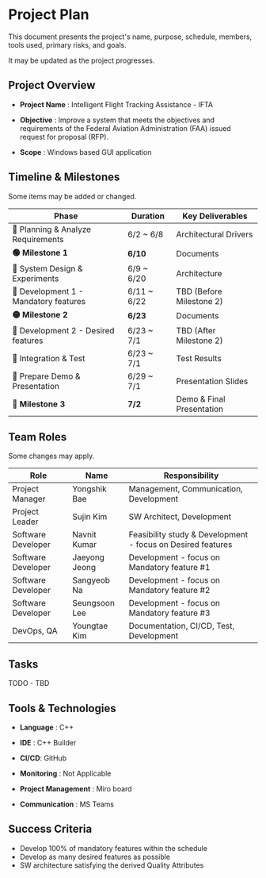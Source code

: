 # Project Plan

This document presents the project's name, purpose, schedule, members, tools used, primary risks, and goals.

It may be updated as the project progresses.

## Project Overview

- **Project Name** : Intelligent Flight Tracking Assistance - IFTA

- **Objective** : Improve a system that meets the objectives and requirements of the Federal Aviation Administration (FAA) issued request for proposal (RFP).

- **Scope** : Windows based GUI application



## Timeline & Milestones

Some items may be added or changed.

| **Phase**                            | **Duration** | **Key Deliverables**      |
| ------------------------------------ | ------------ | ------------------------- |
| 🔹 Planning & Analyze Requirements    | 6/2 ~ 6/8    | Architectural Drivers     |
| **🟢 Milestone 1**                    | **6/10**     | Documents                 |
| 🔹 System Design & Experiments        | 6/9 ~ 6/20   | Architecture              |
| 🔹 Development 1 - Mandatory features | 6/11 ~ 6/22  | TBD (Before Milestone 2)  |
| **🟡 Milestone 2**                    | **6/23**     | Documents                 |
| 🔹 Development 2 - Desired features   | 6/23 ~ 7/1   | TBD (After Milestone 2)   |
| 🔹 Integration & Test                 | 6/23 ~ 7/1   | Test Results              |
| 🔹 Prepare Demo & Presentation        | 6/29 ~ 7/1   | Presentation Slides       |
| **🎯 Milestone 3**                    | **7/2**      | Demo & Final Presentation |

<!-- ![Project Plan](../image/plan.png) -->

## Team Roles

Some changes may apply.

| Role               | Name          | Responsibility                                              |
| ------------------ | ------------- | ----------------------------------------------------------- |
| Project Manager    | Yongshik Bae  | Management, Communication, Development                      |
| Project Leader     | Sujin Kim     | SW Architect, Development                                   |
| Software Developer | Navnit Kumar  | Feasibility study & Development - focus on Desired features |
| Software Developer | Jaeyong Jeong | Development - focus on Mandatory feature #1                 |
| Software Developer | Sangyeob Na   | Development - focus on Mandatory feature #2                 |
| Software Developer | Seungsoon Lee | Development - focus on Mandatory feature #3                 |
| DevOps, QA         | Youngtae Kim  | Documentation, CI/CD, Test, Development                     |



## Tasks

TODO - TBD



## Tools & Technologies

- **Language** : C++
- **IDE** : C++ Builder

- **CI/CD**: GitHub

- **Monitoring** : Not Applicable  

- **Project Management** : Miro board

- **Communication** : MS Teams 



## Success Criteria

- Develop 100% of mandatory features within the schedule
- Develop as many desired features as possible
- SW architecture satisfying the derived Quality Attributes
